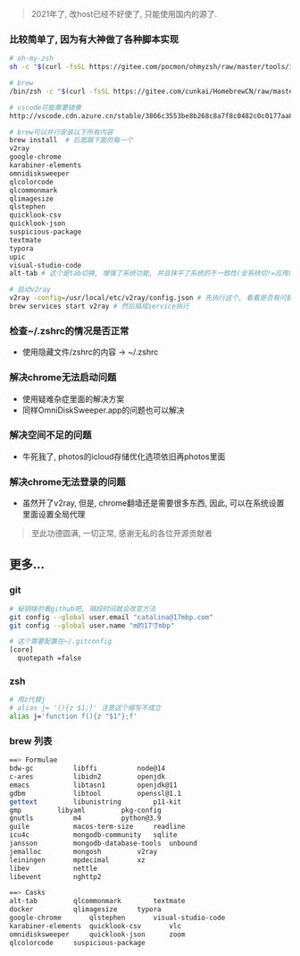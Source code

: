 > 2021年了,  改host已经不好使了, 只能使用国内的源了.

### 比较简单了, 因为有大神做了各种脚本实现

```sh
# oh-my-zsh
sh -c "$(curl -fsSL https://gitee.com/pocmon/ohmyzsh/raw/master/tools/install.sh)"

# brew
/bin/zsh -c "$(curl -fsSL https://gitee.com/cunkai/HomebrewCN/raw/master/Homebrew.sh)"

# vscode可能需要镜像
http://vscode.cdn.azure.cn/stable/3866c3553be8b268c8a7f8c0482c0c0177aa8bfa/VSCode-darwin-universal.zip

# brew可以并行安装以下所有内容
brew install  # 后面跟下面的每一个
v2ray
google-chrome		
karabiner-elements	
omnidisksweeper 
qlcolorcode	
qlcommonmark
qlimagesize	
qlstephen
quicklook-csv		
quicklook-json
suspicious-package
textmate
typora	
upic
visual-studio-code
alt-tab # 这个是tab切换, 增强了系统功能, 并且抹平了系统的不一致性(全系统切!=应用内切)

# 启动v2ray
v2ray -config=/usr/local/etc/v2ray/config.json # 先执行这个, 看看是否有问题
brew services start v2ray # 然后搞成service执行

```

### 检查~/.zshrc的情况是否正常

- 使用隐藏文件/zshrc的内容 -> ~/.zshrc

### 解决chrome无法启动问题

- 使用疑难杂症里面的解决方案
- 同样OmniDiskSweeper.app的问题也可以解决

### 解决空间不足的问题

- 牛死我了, photos的icloud存储优化选项依旧再photos里面

### 解决chrome无法登录的问题

- 虽然开了v2ray, 但是, chrome翻墙还是需要很多东西, 因此, 可以在系统设置里面设置全局代理

> 至此功德圆满, 一切正常, 感谢无私的各位开源贡献者

## 更多...

### git

```sh
# 秘钥啥的看github吧, 隔段时间就会改变方法
git config --global user.email "catalina@17mbp.com"
git config --global user.name "m的17寸mbp"

# 这个需要配置在~/.gitconfig
[core]
  quotepath =false
```

### zsh

```sh
# 用z代替j
# alias j= '(){z $1;}' 注意这个缩写不成立
alias j='function f(){z "$1"};f'
```



### brew 列表

```sh
==> Formulae
bdw-gc			libffi			node@14
c-ares			libidn2			openjdk
emacs			libtasn1		openjdk@11
gdbm			libtool			openssl@1.1
gettext			libunistring		p11-kit
gmp			libyaml			pkg-config
gnutls			m4			python@3.9
guile			macos-term-size		readline
icu4c			mongodb-community	sqlite
jansson			mongodb-database-tools	unbound
jemalloc		mongosh			v2ray
leiningen		mpdecimal		xz
libev			nettle
libevent		nghttp2

==> Casks
alt-tab			qlcommonmark		textmate
docker			qlimagesize		typora
google-chrome		qlstephen		visual-studio-code
karabiner-elements	quicklook-csv		vlc
omnidisksweeper		quicklook-json		zoom
qlcolorcode		suspicious-package

```




